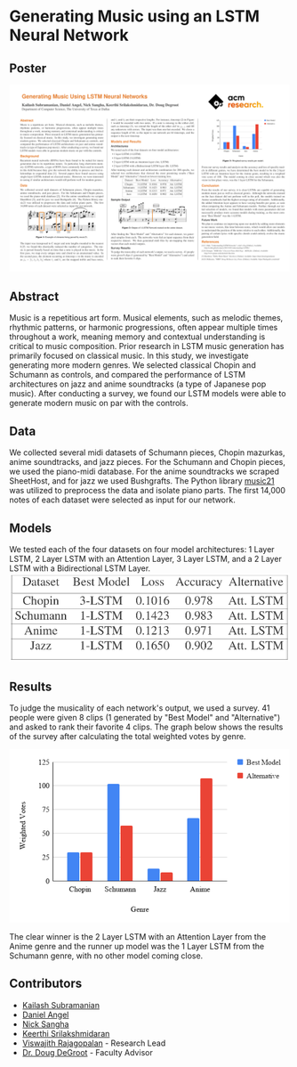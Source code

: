 # Generating Music using an LSTM Neural Network

## Poster
![Poster](./Generating-Music_Using-LSTM-photo.png)

## Abstract
Music is a repetitious art form. Musical elements, such as melodic themes, rhythmic patterns, or harmonic progressions, often appear multiple times throughout a work, meaning memory and contextual understanding is critical to music composition. Prior research in LSTM music generation has primarily focused on classical music. In this study, we investigate generating more modern genres. We selected classical Chopin and Schumann as controls, and compared the performance of LSTM architectures on jazz and anime soundtracks (a type of Japanese pop music). After conducting a survey, we found our LSTM models were able to generate modern music on par with the controls.

## Data
We collected several midi datasets of Schumann pieces, Chopin mazurkas, anime soundtracks, and jazz pieces. For the Schumann and Chopin pieces, we used the piano-midi database. For the anime soundtracks we scraped SheetHost, and for jazz we used Bushgrafts. The Python library [music21](https://github.com/cuthbertLab/music21) was utilized to preprocess the data and isolate piano parts. The first 14,000 notes of each dataset were selected as input for our network. 

## Models
We tested each of the four datasets on four model architectures: 1 Layer LSTM, 2 Layer LSTM with an Attention Layer, 3 Layer LSTM, and a 2 Layer LSTM with a Bidirectional LSTM Layer.
![Model](./Architecture-diagram.png)


## Results
To judge the musicality of each network's output, we used a survey. 41 people were given 8 clips (1 generated by "Best Model" and "Alternative") and asked to rank their favorite 4 clips. The graph below shows the results of the survey after calculating the total weighted votes by genre.

![Graph](./Graph-results.png)

The clear winner is the 2 Layer LSTM with an Attention Layer from the Anime genre and the runner up model was the 1 Layer LSTM from the Schumann genre, with no other model coming close.

## Contributors

- [Kailash Subramanian](https://github.com/kaisubr)
- [Daniel Angel](https://github.com/danielkangel)
- [Nick Sangha](https://github.com/Nirvair-Sangha)
- [Keerthi Srilakshmidaran](https://www.linkedin.com/in/keerthi-srilakshmidaran/)
- [Viswajith Rajagopalan](https://github.com/ViswajithRajagopalan) - Research Lead
- [Dr. Doug DeGroot](https://cs.utdallas.edu/people/faculty/degroot-doug/) - Faculty Advisor
